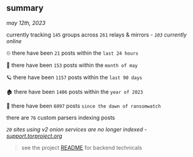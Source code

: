 
## summary
_may 12th, 2023_

currently tracking `145` groups across `261` relays & mirrors - _`103` currently online_

⏲ there have been `21` posts within the `last 24 hours`

🦈 there have been `153` posts within the `month of may`

🪐 there have been `1157` posts within the `last 90 days`

🏚 there have been `1406` posts within the `year of 2023`

🦕 there have been `6097` posts `since the dawn of ransomwatch`

there are `76` custom parsers indexing posts

_`20` sites using v2 onion services are no longer indexed - [support.torproject.org](https://support.torproject.org/onionservices/v2-deprecation/)_

> see the project [README](https://github.com/joshhighet/ransomwatch#ransomwatch--) for backend technicals
